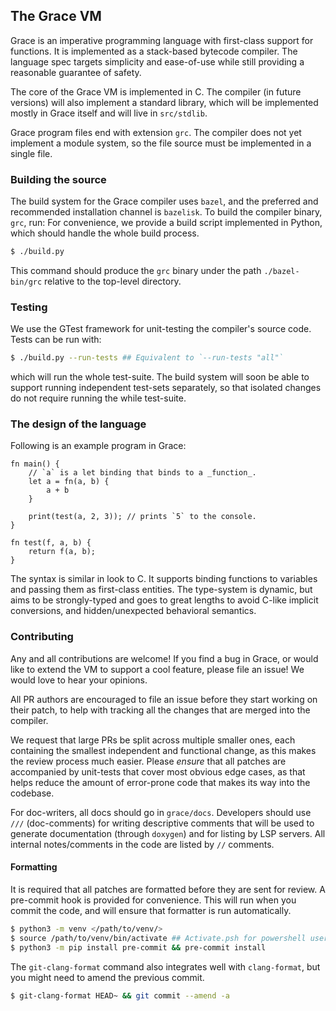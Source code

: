 ## The Grace VM

Grace is an imperative programming language with first-class support for functions. It is implemented as a stack-based bytecode compiler. The language spec targets simplicity and ease-of-use while still providing a reasonable guarantee of safety.

The core of the Grace VM is implemented in C. The compiler (in future versions) will also implement a standard library, which will be implemented mostly in Grace itself and will live in `src/stdlib`.

Grace program files end with extension `grc`. The compiler does not yet implement a module system, so the file source must be implemented in a single file.


### Building the source

The build system for the Grace compiler uses `bazel`, and the preferred and recommended installation channel is `bazelisk`. To build the compiler binary, `grc`, run:
For convenience, we provide a build script implemented in Python, which should handle the whole build process.

```sh
$ ./build.py
```

This command should produce the `grc` binary under the path `./bazel-bin/grc` relative to the top-level directory.

### Testing
We use the GTest framework for unit-testing the compiler's source code. Tests can be run with:
```sh
$ ./build.py --run-tests ## Equivalent to `--run-tests "all"`
```
which will run the whole test-suite. The build system will soon be able to support running independent test-sets separately, so that isolated changes do not require running the while test-suite.

### The design of the language

Following is an example program in Grace:
```
fn main() {
    // `a` is a let binding that binds to a _function_.
    let a = fn(a, b) {
        a + b
    }

    print(test(a, 2, 3)); // prints `5` to the console.
}

fn test(f, a, b) {
    return f(a, b);
}
```

The syntax is similar in look to C. It supports binding functions to variables and passing them as first-class entities. The type-system is dynamic, but aims to be strongly-typed and goes to great lengths to avoid C-like implicit conversions, and hidden/unexpected behavioral semantics.

### Contributing
Any and all contributions are welcome! If you find a bug in Grace, or would like to extend the VM to support a cool feature, please file an issue! We would love to hear your opinions.

All PR authors are encouraged to file an issue before they start working on their patch, to help with tracking all the changes that are merged into the compiler.

We request that large PRs be split across multiple smaller ones, each containing the smallest independent and functional change, as this makes the review process much easier. Please _ensure_ that all patches are accompanied by unit-tests that cover most obvious edge cases, as that helps reduce the amount of error-prone code that makes its way into the codebase.

For doc-writers, all docs should go in `grace/docs`. Developers should use `///` (doc-comments) for writing descriptive comments that will be used to generate documentation (through `doxygen`) and for listing by LSP servers. All internal notes/comments in the code are listed by `//` comments.

#### Formatting

It is required that all patches are formatted before they are sent for review. A pre-commit hook is provided for convenience. This will run when you commit the code, and will ensure that formatter is run automatically.

```sh
$ python3 -m venv </path/to/venv/>
$ source /path/to/venv/bin/activate ## Activate.psh for powershell users, and activate.fish for Fish.
$ python3 -m pip install pre-commit && pre-commit install
```

The `git-clang-format` command also integrates well with `clang-format`, but you might need to amend the previous commit.

```sh
$ git-clang-format HEAD~ && git commit --amend -a
```
